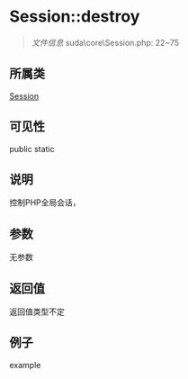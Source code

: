 # Session::destroy

> *文件信息* suda\core\Session.php: 22~75
## 所属类 

[Session](../Session.md)

## 可见性

  public  static
## 说明

控制PHP全局会话，

## 参数

无参数

## 返回值
返回值类型不定

## 例子

example